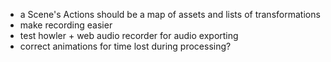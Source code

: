 * a Scene's Actions should be a map of assets and lists of transformations
* make recording easier
* test howler + web audio recorder for audio exporting
* correct animations for time lost during processing?